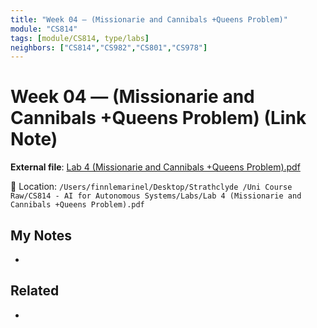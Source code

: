 ```yaml
---
title: "Week 04 — (Missionarie and Cannibals +Queens Problem)"
module: "CS814"
tags: [module/CS814, type/labs]
neighbors: ["CS814","CS982","CS801","CS978"]
---
```


# Week 04 — (Missionarie and Cannibals +Queens Problem) (Link Note)

**External file**: [Lab 4 (Missionarie and Cannibals +Queens Problem).pdf](file:///Users/finnlemarinel/Desktop/Strathclyde%20/Uni%20Course%20Raw/CS814%20-%20AI%20for%20Autonomous%20Systems/Labs/Lab%204%20%28Missionarie%20and%20Cannibals%20%2BQueens%20Problem%29.pdf)

📂 Location: `/Users/finnlemarinel/Desktop/Strathclyde /Uni Course Raw/CS814 - AI for Autonomous Systems/Labs/Lab 4 (Missionarie and Cannibals +Queens Problem).pdf`

## My Notes
-

## Related
-
